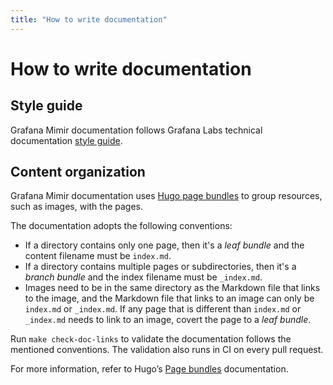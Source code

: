 ```yaml
---
title: "How to write documentation"
---
```


# How to write documentation

## Style guide

Grafana Mimir documentation follows Grafana Labs technical documentation [style guide](https://github.com/grafana/grafana/blob/main/contribute/documentation/README.md).

## Content organization

Grafana Mimir documentation uses [Hugo page bundles](https://gohugo.io/content-management/page-bundles/) to group resources, such as images, with the pages.

The documentation adopts the following conventions:

- If a directory contains only one page, then it's a _leaf bundle_ and the content filename must be `index.md`.
- If a directory contains multiple pages or subdirectories, then it's a _branch bundle_ and the index filename must be `_index.md`.
- Images need to be in the same directory as the Markdown file that links to the image, and the Markdown file that links to an image can only be `index.md` or `_index.md`. If any page that is different than `index.md` or `_index.md` needs to link to an image, covert the page to a _leaf bundle_.

Run `make check-doc-links` to validate the documentation follows the mentioned conventions.
The validation also runs in CI on every pull request.

For more information, refer to Hugo’s [Page bundles](https://gohugo.io/content-management/page-bundles/) documentation.
